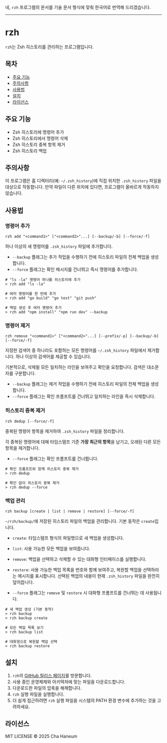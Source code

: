 네, `rzh` 프로그램의 문서를 기술 문서 형식에 맞춰 한국어로 번역해 드리겠습니다.

-----

# rzh

`rzh`는 Zsh 히스토리를 관리하는 프로그램입니다.

## 목차

  - [주요 기능](#주요-기능)
  - [주의사항](#주의사항)
  - [사용법](#사용법)
  - [설치](#설치)
  - [라이선스](#라이선스)

## 주요 기능

  - Zsh 히스토리에 명령어 추가
  - Zsh 히스토리에서 명령어 삭제
  - Zsh 히스토리 중복 항목 제거
  - Zsh 히스토리 백업

## 주의사항

이 프로그램은 홈 디렉터리(예: `~/.zsh_history`)에 직접 위치한 `.zsh_history` 파일을 대상으로 작동합니다. 만약 파일이 다른 위치에 있다면, 프로그램이 올바르게 작동하지 않습니다.

## 사용법

### 명령어 추가

```shell
rzh add "<command1>" ["<command2>"...] [--backup/-b] [--force/-f]
```

하나 이상의 새 명령어를 `.zsh_history` 파일에 추가합니다.

  - `--backup` 플래그는 추가 작업을 수행하기 전에 히스토리 파일의 전체 백업을 생성합니다.
  - `--force` 플래그는 확인 메시지를 건너뛰고 즉시 명령어를 추가합니다.

<!-- end list -->

```shell
# "ls -la" 명령어 하나를 히스토리에 추가
> rzh add "ls -la"

# 여러 명령어를 한 번에 추가
> rzh add "go build" "go test" "git push"

# 백업 생성 후 여러 명령어 추가
> rzh add "npm install" "npm run dev" --backup
```

### 명령어 제거

```shell
rzh remove "<command1>" ["<command2>"...] [--prefix/-p] [--backup/-b] [--force/-f]
```

지정한 검색어 중 하나라도 포함하는 모든 명령어를 `~/.zsh_history` 파일에서 제거합니다. 하나 이상의 검색어를 제공할 수 있습니다.

기본적으로, 삭제될 모든 일치하는 라인을 보여주고 확인을 요청합니다. 검색은 대소문자를 구분합니다.

  - `--backup` 플래그는 제거 작업을 수행하기 전에 히스토리 파일의 전체 백업을 생성합니다.
  - `--force` 플래그는 확인 프롬프트를 건너뛰고 일치하는 라인을 즉시 삭제합니다.

### 히스토리 중복 제거

```shell
rzh dedup [--force/-f]
```

중복된 명령어 항목을 제거하여 `.zsh_history` 파일을 정리합니다.

각 중복된 명령어에 대해 타임스탬프 기준 **가장 최근의 항목**을 남기고, 오래된 다른 모든 항목을 제거합니다.

  - `--force` 플래그는 확인 프롬프트를 건너뜁니다.

<!-- end list -->

```shell
# 확인 프롬프트와 함께 히스토리 중복 제거
> rzh dedup

# 확인 없이 히스토리 중복 제거
> rzh dedup --force
```

### 백업 관리

```shell
rzh backup [create | list | remove | restore] [--force/-f]
```

`~/rzh/backup/`에 저장된 히스토리 파일의 백업을 관리합니다. 기본 동작은 `create`입니다.

  - `create`: 타임스탬프 형식의 파일명으로 새 백업을 생성합니다.

  - `list`: 사용 가능한 모든 백업을 보여줍니다.

  - `remove`: 백업을 선택하고 삭제할 수 있는 대화형 인터페이스를 실행합니다.

  - `restore`: 사용 가능한 백업 목록을 번호와 함께 보여주고, 복원할 백업을 선택하라는 메시지를 표시합니다. 선택된 백업의 내용이 현재 `.zsh_history` 파일을 완전히 덮어씁니다.

  - `--force` 플래그는 `remove` 및 `restore` 시 대화형 프롬프트를 건너뛰는 데 사용됩니다.

<!-- end list -->

```shell
# 새 백업 생성 (기본 동작)
> rzh backup
> rzh backup create

# 모든 백업 목록 보기
> rzh backup list

# 대화형으로 복원할 백업 선택
> rzh backup restore
```

## 설치

1.  `rzh`의 [GitHub 릴리스 페이지](https://github.com/chebread/rzh/releases)를 방문합니다.
2.  사용 중인 운영체제와 아키텍처에 맞는 파일을 다운로드합니다.
3.  다운로드한 파일의 압축을 해제합니다.
4.  `rzh` 실행 파일을 실행합니다.
5.  더 쉽게 접근하려면 `rzh` 실행 파일을 시스템의 PATH 환경 변수에 추가하는 것을 고려하세요.

## 라이선스

MIT LICENSE &copy; 2025 Cha Haneum